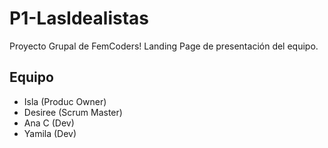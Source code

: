 # P1-LasIdealistas
Proyecto Grupal de FemCoders! Landing Page de presentación del equipo.

## Equipo 
- Isla (Produc Owner)
- Desiree (Scrum Master)
- Ana C (Dev)
- Yamila (Dev)

